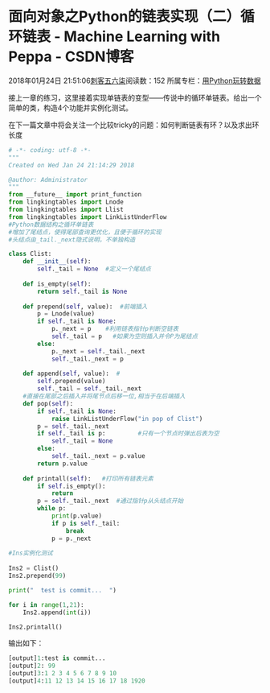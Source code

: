# 面向对象之Python的链表实现（二）循环链表 - Machine Learning with Peppa - CSDN博客





2018年01月24日 21:51:06[刺客五六柒](https://me.csdn.net/qq_39521554)阅读数：152
所属专栏：[用Python玩转数据](https://blog.csdn.net/column/details/18811.html)









接上一章的练习，这里接着实现单链表的变型——传说中的循环单链表。给出一个简单的类，构造4个功能并实例化测试。

在下一篇文章中将会关注一个比较tricky的问题：如何判断链表有环？以及求出环长度






```python
# -*- coding: utf-8 -*-
"""
Created on Wed Jan 24 21:14:29 2018

@author: Administrator
"""
from __future__ import print_function
from lingkingtables import Lnode
from lingkingtables import Llist
from lingkingtables import LinkListUnderFlow
#Python数据结构之循环单链表
#增加了尾结点，使得尾部查询更优化，且便于循环的实现
#头结点由_tail._next隐式说明，不单独构造

class Clist:
    def __init__(self):
        self._tail = None  #定义一个尾结点
        
    def is_empty(self):
        return self._tail is None
        
    def prepend(self, value):  #前端插入
        p = Lnode(value)
        if self._tail is None:
            p._next = p    #利用链表指针p判断空链表
            self._tail = p   #如果为空则插入并令P为尾结点
        else:
            p._next = self._tail._next
            self._tail._next = p
    
    def append(self, value):  #
        self.prepend(value)
        self._tail = self._tail._next
    #直接在尾部之后插入并将尾节点后移一位,相当于在后端插入
    def pop(self):  
        if self._tail is None:
            raise LinkListUnderFlow("in pop of Clist")
        p = self._tail._next
        if self._tail is p:         #只有一个节点时弹出后表为空
            self._tail = None
        else:
            self._tail._next = p.value
        return p.value
        
    def printall(self):   #打印所有链表元素
        if self.is_empty():
            return
        p = self._tail._next  #通过指针p从头结点开始
        while p:
            print(p.value)
            if p is self._tail:
                break
            p = p._next
    
#Ins实例化测试
    
Ins2 = Clist()
Ins2.prepend(99)

print("  test is commit...  ")

for i in range(1,21):
    Ins2.append(int(i))

Ins2.printall()
```

输出如下：



```python
[output]1:test is commit...  
[output]2: 99
[output]3:1 2 3 4 5 6 7 8 9 10
[output]4:11 12 13 14 15 16 17 18 1920
```

```python

```








